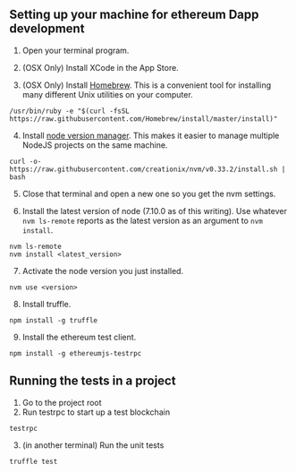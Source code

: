 ## Setting up your machine for ethereum Dapp development
1. Open your terminal program.

2. (OSX Only) Install XCode in the App Store.

3. (OSX Only) Install [Homebrew](https://brew.sh/). This is a convenient tool for installing many different Unix utilities on your computer.

```
/usr/bin/ruby -e "$(curl -fsSL https://raw.githubusercontent.com/Homebrew/install/master/install)"
```
  
4. Install [node version manager](https://github.com/creationix/nvm). This makes it easier to manage multiple NodeJS projects on the same machine.

```
curl -o- https://raw.githubusercontent.com/creationix/nvm/v0.33.2/install.sh | bash
```

5. Close that terminal and open a new one so you get the nvm settings.

6. Install the latest version of node (7.10.0 as of this writing). Use whatever `nvm ls-remote` reports as the latest version as an argument to `nvm install`.

```
nvm ls-remote
nvm install <latest_version>
```

7. Activate the node version you just installed.

```
nvm use <version>
```

8. Install truffle.

```
npm install -g truffle
```

9. Install the ethereum test client.

```
npm install -g ethereumjs-testrpc
```

## Running the tests in a project

1. Go to the project root
2. Run testrpc to start up a test blockchain

```
testrpc
```

3. (in another terminal) Run the unit tests

```
truffle test
```

